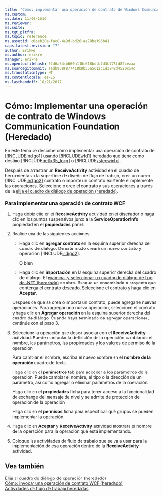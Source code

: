 ```yaml
---
title: "Cómo: implementar una operación de contrato de Windows Communication Foundation (heredado) | Documentos de Microsoft"
ms.custom: 
ms.date: 11/04/2016
ms.reviewer: 
ms.suite: 
ms.tgt_pltfrm: 
ms.topic: reference
ms.assetid: d6aeb20e-fac8-4a9d-bd26-ae78bef96b41
caps.latest.revision: "7"
author: ErikRe
ms.author: erikre
manager: erikre
ms.openlocfilehash: 02d6a544b660a110c618bdcb7d3b778fd82ceaaa
ms.sourcegitcommit: aadb9588877418b8b55a5612c1d3842d4520ca4c
ms.translationtype: MT
ms.contentlocale: es-ES
ms.lasthandoff: 10/27/2017
---
```

# <a name="how-to-implement-a-windows-communication-foundation-contract-operation-legacy"></a>Cómo: Implementar una operación de contrato de Windows Communication Foundation (Heredado)
En este tema se describe cómo implementar una operación de contrato de [!INCLUDE[indigo1](../workflow-designer/includes/indigo1_md.md)] usando [!INCLUDE[wfd1](../workflow-designer/includes/wfd1_md.md)] heredado que tiene como destino [!INCLUDE[netfx35_long](../workflow-designer/includes/netfx35_long_md.md)] o [!INCLUDE[vstecwinfx](../workflow-designer/includes/vstecwinfx_md.md)].  
  
 Después de arrastrar un **ReceiveActivity** actividad en el cuadro de herramientas a la superficie de diseño de flujo de trabajo, cree un nuevo [!INCLUDE[indigo2](../workflow-designer/includes/indigo2_md.md)] contrato o importe un contrato existente e implemente las operaciones. Seleccione o cree el contrato y sus operaciones a través de la [elija el cuadro de diálogo de operación (heredado)](../workflow-designer/choose-operation-dialog-box-legacy.md).  
  
### <a name="to-implement-a-wcf-contract-operation"></a>Para implementar una operación de contrato WCF  
  
1.  Haga doble clic en el **ReceiveActivity** actividad en el diseñador o haga clic en los puntos suspensivos junto a la **ServiceOperationInfo** propiedad en el **propiedades** panel.  
  
2.  Realice una de las siguientes acciones:  
  
    -   Haga clic en **agregar contrato** en la esquina superior derecha del cuadro de diálogo. De este modo creará un nuevo contrato y operación [!INCLUDE[indigo2](../workflow-designer/includes/indigo2_md.md)].  
  
         O bien  
  
    -   Haga clic en **importación** en la esquina superior derecha del cuadro de diálogo. El [examinar y seleccionar un cuadro de diálogo de tipo de .NET (heredado)](../workflow-designer/browse-and-select-a-dotnet-type-dialog-box-legacy.md) se abre. Busque un ensamblado o proyecto que contenga el contrato deseado. Seleccione el contrato y haga clic en **Aceptar**.  
  
     Después de que se crea o importa un contrato, puede agregarle nuevas operaciones. Para agregar una nueva operación, seleccione el contrato y haga clic en **Agregar operación** en la esquina superior derecha del cuadro de diálogo. Cuando haya terminado de agregar operaciones, continúe con el paso 3.  
  
3.  Seleccione la operación que desea asociar con el **ReceiveActivity** actividad. Puede manipular la definición de la operación cambiando el nombre, los parámetros, las propiedades y los valores de permiso de la operación.  
  
     Para cambiar el nombre, escriba el nuevo nombre en el **nombre de la operación** cuadro de texto.  
  
     Haga clic en el **parámetros** tab para acceder a los parámetros de la operación. Puede cambiar el nombre, el tipo o la dirección de un parámetro, así como agregar o eliminar parámetros de la operación.  
  
     Haga clic en el **propiedades** ficha para tener acceso a la funcionalidad de exchange del mensaje de nivel y se admite de protección de operación de la operación.  
  
     Haga clic en el **permisos** ficha para especificar qué grupos se pueden implementar la operación.  
  
4.  Haga clic en **Aceptar** y **ReceiveActivity** actividad mostrará el nombre de la operación para la operación que está implementando.  
  
5.  Coloque las actividades de flujo de trabajo que se va a usar para la implementación de esa operación dentro de la **ReceiveActivity** actividad.  
  
## <a name="see-also"></a>Vea también  
 [Elija el cuadro de diálogo de operación (heredado)](../workflow-designer/choose-operation-dialog-box-legacy.md)   
 [Cómo: invocar una operación de contrato WCF (heredado)](../workflow-designer/how-to-invoke-a-windows-communication-foundation-contract-operation-legacy.md)   
 [Actividades de flujo de trabajo heredadas](../workflow-designer/legacy-workflow-activities.md)